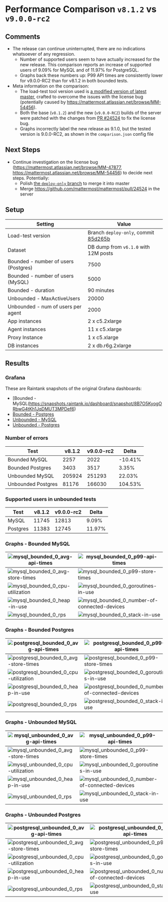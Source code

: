 # Performance Comparison `v8.1.2` vs `v9.0.0-rc2`

## Comments

- The release can continue uninterrupted, there are no indications whatsoever of any regression.
  - Number of supported users seem to have actually increased for the new release. This comparison reports an increase of supported users of 9.09% for MySQL and of 11.97% for PostgreSQL.
  - Graphs back these numbers up: P99 API times are consistently lower for v9.0.0-RC2 than for v8.1.2 in both bounded tests.
- Meta information on the comparison:
  - The load-test tool version used is [a modified version of latest master](https://github.com/mattermost/mattermost-load-test-ng/tree/deploy-only), crafted to overcome the issues with the license bug (potentially caused by <https://mattermost.atlassian.net/browse/MM-54456>).
  - Both the base (`v8.1.2`) and the new (`v9.0.0-RC2`) builds of the server were patched with the changes from [PR #24524](https://github.com/mattermost/mattermost/pull/24524) to fix the license bug.
  - Graphs incorrectly label the new release as 9.1.0, but the tested version is 9.0.0-RC2, as shown in the `comparison.json` config file

## Next Steps

- Continue investigation on the license bug (<https://mattermost.atlassian.net/browse/MM-47877>, <https://mattermost.atlassian.net/browse/MM-54456>) to decide next steps. Potentially:
  - Polish [the `deploy-only` branch](https://github.com/mattermost/mattermost-load-test-ng/tree/deploy-only) to merge it into master
  - Merge <https://github.com/mattermost/mattermost/pull/24524> in the server

## Setup

| Setting                              | Value                                                                                                                                         |
| ------------------------------------ | --------------------------------------------------------------------------------------------------------------------------------------------- |
| Load-test version                    | Branch `deploy-only`, commit [85d265b](https://github.com/mattermost/mattermost-load-test-ng/commit/85d265bf77e0c2a7b953d70d097ca8e27b6c3231) |
| Dataset                              | DB dump from `v6.1.0` with 12M posts                                                                                                          |
| Bounded - number of users (Postgres) | 7500                                                                                                                                          |
| Bounded - number of users (MySQL)    | 5000                                                                                                                                          |
| Bounded - duration                   | 90 minutes                                                                                                                                    |
| Unbounded - MaxActiveUsers           | 20000                                                                                                                                         |
| Unbounded - num of users per agent   | 2000                                                                                                                                          |
| App instances                        | 2 x c5.2xlarge                                                                                                                                |
| Agent instances                      | 11 x c5.xlarge                                                                                                                                |
| Proxy Instance                       | 1 x c5.xlarge                                                                                                                                 |
| DB instances                         | 2 x db.r6g.2xlarge                                                                                                                            |

## Results

### Grafana

These are Raintank snapshots of the original Grafana dashboards:

  - [Bounded - MySQL(https://snapshots.raintank.io/dashboard/snapshot/8B7O5KyogORbwG4tKh1JqDMUT3MPDef6)
  - [Bounded - Postgres](https://snapshots.raintank.io/dashboard/snapshot/moMTdDi9ixHUU4LUNN8kRq8BUC7KuYdM)
  - [Unbounded - MySQL](https://snapshots.raintank.io/dashboard/snapshot/cbuX6CvL3JU5C2S3QAppPRQCTtk8e5km)
  - [Unbounded - Postgres](https://snapshots.raintank.io/dashboard/snapshot/EQkyvmL6gmDMFj0F3p418rIIanjFimR7)

### Number of errors

| Test               | v8.1.2 | v9.0.0-rc2 | Delta    |
| ------------------ | ------ | ---------- | -------- |
| Bounded MySQL      | 2257   | 2022       | \-10.41% |
| Bounded Postgres   | 3403   | 3517       | 3.35%    |
| Unbounded MySQL    | 205924 | 251293     | 22.03%   |
| Unbounded Postgres | 81176  | 166030     | 104.53%  |

### Supported users in unbounded tests

| Test     | v8.1.2 | v9.0.0-rc2 | Delta  |
| -------- | ------ | ---------- | ------ |
| MySQL    | 11745  | 12813      | 9.09%  |
| Postgres | 11383  | 12745      | 11.97% |

### Graphs - Bounded MySQL

| ![mysql_bounded_0_avg-api-times](graphs/mysql_bounded_0_avg-api-times.png)     | ![mysql_bounded_0_p99-api-times](graphs/mysql_bounded_0_p99-api-times.png)                             |
|--------------------------------------------------------------------------------|--------------------------------------------------------------------------------------------------------|
| ![mysql_bounded_0_avg-store-times](graphs/mysql_bounded_0_avg-store-times.png) | ![mysql_bounded_0_p99-store-times](graphs/mysql_bounded_0_p99-store-times.png)                         |
| ![mysql_bounded_0_cpu-utilization](graphs/mysql_bounded_0_cpu-utilization.png) | ![mysql_bounded_0_goroutines-in-use](graphs/mysql_bounded_0_goroutines-in-use.png)                     |
| ![mysql_bounded_0_heap-in-use](graphs/mysql_bounded_0_heap-in-use.png)         | ![mysql_bounded_0_number-of-connected-devices](graphs/mysql_bounded_0_number-of-connected-devices.png) |
| ![mysql_bounded_0_rps](graphs/mysql_bounded_0_rps.png)                         | ![mysql_bounded_0_stack-in-use](graphs/mysql_bounded_0_stack-in-use.png)                               |

### Graphs - Bounded Postgres

| ![postgresql_bounded_0_avg-api-times](graphs/postgresql_bounded_0_avg-api-times.png)     | ![postgresql_bounded_0_p99-api-times](graphs/postgresql_bounded_0_p99-api-times.png)                             |
|------------------------------------------------------------------------------------------|------------------------------------------------------------------------------------------------------------------|
| ![postgresql_bounded_0_avg-store-times](graphs/postgresql_bounded_0_avg-store-times.png) | ![postgresql_bounded_0_p99-store-times](graphs/postgresql_bounded_0_p99-store-times.png)                         |
| ![postgresql_bounded_0_cpu-utilization](graphs/postgresql_bounded_0_cpu-utilization.png) | ![postgresql_bounded_0_goroutines-in-use](graphs/postgresql_bounded_0_goroutines-in-use.png)                     |
| ![postgresql_bounded_0_heap-in-use](graphs/postgresql_bounded_0_heap-in-use.png)         | ![postgresql_bounded_0_number-of-connected-devices](graphs/postgresql_bounded_0_number-of-connected-devices.png) |
| ![postgresql_bounded_0_rps](graphs/postgresql_bounded_0_rps.png)                         | ![postgresql_bounded_0_stack-in-use](graphs/postgresql_bounded_0_stack-in-use.png)                               |

### Graphs - Unbounded MySQL
    
| ![mysql_unbounded_0_avg-api-times](graphs/mysql_unbounded_0_avg-api-times.png)     | ![mysql_unbounded_0_p99-api-times](graphs/mysql_unbounded_0_p99-api-times.png)                             |
|------------------------------------------------------------------------------------|------------------------------------------------------------------------------------------------------------|
| ![mysql_unbounded_0_avg-store-times](graphs/mysql_unbounded_0_avg-store-times.png) | ![mysql_unbounded_0_p99-store-times](graphs/mysql_unbounded_0_p99-store-times.png)                         |
| ![mysql_unbounded_0_cpu-utilization](graphs/mysql_unbounded_0_cpu-utilization.png) | ![mysql_unbounded_0_goroutines-in-use](graphs/mysql_unbounded_0_goroutines-in-use.png)                     |
| ![mysql_unbounded_0_heap-in-use](graphs/mysql_unbounded_0_heap-in-use.png)         | ![mysql_unbounded_0_number-of-connected-devices](graphs/mysql_unbounded_0_number-of-connected-devices.png) |
| ![mysql_unbounded_0_rps](graphs/mysql_unbounded_0_rps.png)                         | ![mysql_unbounded_0_stack-in-use](graphs/mysql_unbounded_0_stack-in-use.png)                               |

### Graphs - Unbounded Postgres

| ![postgresql_unbounded_0_avg-api-times](graphs/postgresql_unbounded_0_avg-api-times.png)     | ![postgresql_unbounded_0_p99-api-times](graphs/postgresql_unbounded_0_p99-api-times.png)                             |
|----------------------------------------------------------------------------------------------|----------------------------------------------------------------------------------------------------------------------|
| ![postgresql_unbounded_0_avg-store-times](graphs/postgresql_unbounded_0_avg-store-times.png) | ![postgresql_unbounded_0_p99-store-times](graphs/postgresql_unbounded_0_p99-store-times.png)                         |
| ![postgresql_unbounded_0_cpu-utilization](graphs/postgresql_unbounded_0_cpu-utilization.png) | ![postgresql_unbounded_0_goroutines-in-use](graphs/postgresql_unbounded_0_goroutines-in-use.png)                     |
| ![postgresql_unbounded_0_heap-in-use](graphs/postgresql_unbounded_0_heap-in-use.png)         | ![postgresql_unbounded_0_number-of-connected-devices](graphs/postgresql_unbounded_0_number-of-connected-devices.png) |
| ![postgresql_unbounded_0_rps](graphs/postgresql_unbounded_0_rps.png)                         | ![postgresql_unbounded_0_stack-in-use](graphs/postgresql_unbounded_0_stack-in-use.png)                               |
